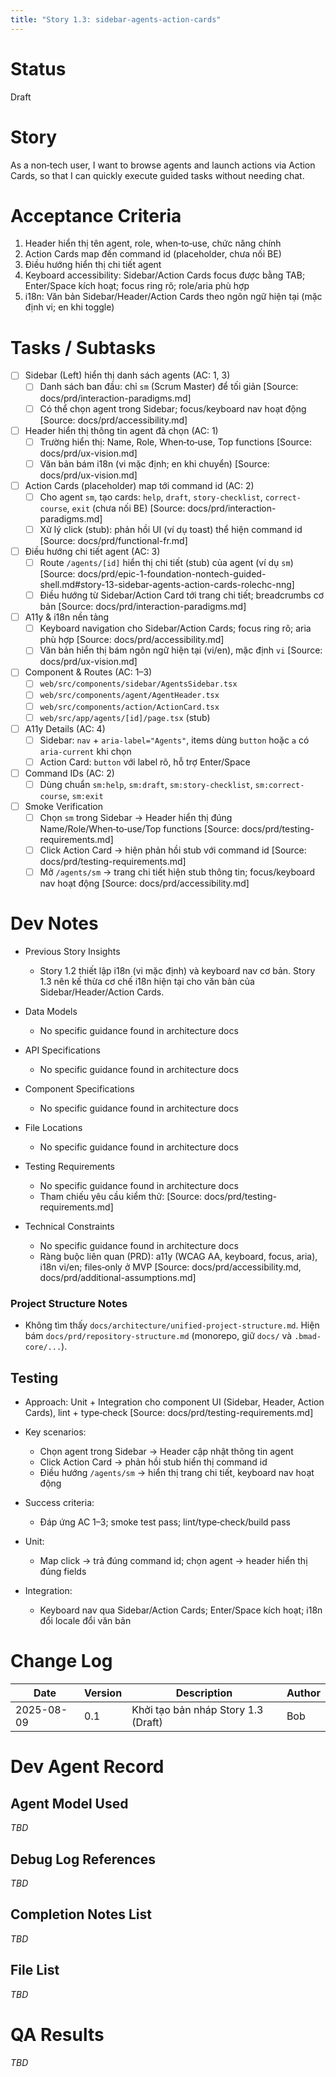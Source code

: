 ```yaml
---
title: "Story 1.3: sidebar-agents-action-cards"
---
```


# Status

Draft

# Story

As a non‑tech user,
I want to browse agents and launch actions via Action Cards,
so that I can quickly execute guided tasks without needing chat.

# Acceptance Criteria

1. Header hiển thị tên agent, role, when‑to‑use, chức năng chính
2. Action Cards map đến command id (placeholder, chưa nối BE)
3. Điều hướng hiển thị chi tiết agent
4. Keyboard accessibility: Sidebar/Action Cards focus được bằng TAB; Enter/Space kích hoạt; focus ring rõ; role/aria phù hợp
5. i18n: Văn bản Sidebar/Header/Action Cards theo ngôn ngữ hiện tại (mặc định vi; en khi toggle)

# Tasks / Subtasks

- [ ] Sidebar (Left) hiển thị danh sách agents (AC: 1, 3)
  - [ ] Danh sách ban đầu: chỉ `sm` (Scrum Master) để tối giản [Source: docs/prd/interaction-paradigms.md]
  - [ ] Có thể chọn agent trong Sidebar; focus/keyboard nav hoạt động [Source: docs/prd/accessibility.md]
- [ ] Header hiển thị thông tin agent đã chọn (AC: 1)
  - [ ] Trường hiển thị: Name, Role, When‑to‑use, Top functions [Source: docs/prd/ux-vision.md]
  - [ ] Văn bản bám i18n (vi mặc định; en khi chuyển) [Source: docs/prd/ux-vision.md]
- [ ] Action Cards (placeholder) map tới command id (AC: 2)
  - [ ] Cho agent `sm`, tạo cards: `help`, `draft`, `story-checklist`, `correct-course`, `exit` (chưa nối BE) [Source: docs/prd/interaction-paradigms.md]
  - [ ] Xử lý click (stub): phản hồi UI (ví dụ toast) thể hiện command id [Source: docs/prd/functional-fr.md]
- [ ] Điều hướng chi tiết agent (AC: 3)
  - [ ] Route `/agents/[id]` hiển thị chi tiết (stub) của agent (ví dụ `sm`) [Source: docs/prd/epic-1-foundation-nontech-guided-shell.md#story-13-sidebar-agents-action-cards-rolechc-nng]
  - [ ] Điều hướng từ Sidebar/Action Card tới trang chi tiết; breadcrumbs cơ bản [Source: docs/prd/interaction-paradigms.md]
- [ ] A11y & i18n nền tảng
  - [ ] Keyboard navigation cho Sidebar/Action Cards; focus ring rõ; aria phù hợp [Source: docs/prd/accessibility.md]
  - [ ] Văn bản hiển thị bám ngôn ngữ hiện tại (vi/en), mặc định `vi` [Source: docs/prd/ux-vision.md]
- [ ] Component & Routes (AC: 1–3)
  - [ ] `web/src/components/sidebar/AgentsSidebar.tsx`
  - [ ] `web/src/components/agent/AgentHeader.tsx`
  - [ ] `web/src/components/action/ActionCard.tsx`
  - [ ] `web/src/app/agents/[id]/page.tsx` (stub)
- [ ] A11y Details (AC: 4)
  - [ ] Sidebar: `nav` + `aria-label="Agents"`, items dùng `button` hoặc `a` có `aria-current` khi chọn
  - [ ] Action Card: `button` với label rõ, hỗ trợ Enter/Space
- [ ] Command IDs (AC: 2)
  - [ ] Dùng chuẩn `sm:help`, `sm:draft`, `sm:story-checklist`, `sm:correct-course`, `sm:exit`
- [ ] Smoke Verification
  - [ ] Chọn `sm` trong Sidebar → Header hiển thị đúng Name/Role/When‑to‑use/Top functions [Source: docs/prd/testing-requirements.md]
  - [ ] Click Action Card → hiện phản hồi stub với command id [Source: docs/prd/testing-requirements.md]
  - [ ] Mở `/agents/sm` → trang chi tiết hiện stub thông tin; focus/keyboard nav hoạt động [Source: docs/prd/accessibility.md]

# Dev Notes

- Previous Story Insights
  - Story 1.2 thiết lập i18n (vi mặc định) và keyboard nav cơ bản. Story 1.3 nên kế thừa cơ chế i18n hiện tại cho văn bản của Sidebar/Header/Action Cards.

- Data Models
  - No specific guidance found in architecture docs

- API Specifications
  - No specific guidance found in architecture docs

- Component Specifications
  - No specific guidance found in architecture docs

- File Locations
  - No specific guidance found in architecture docs

- Testing Requirements
  - No specific guidance found in architecture docs
  - Tham chiếu yêu cầu kiểm thử: [Source: docs/prd/testing-requirements.md]

- Technical Constraints
  - No specific guidance found in architecture docs
  - Ràng buộc liên quan (PRD): a11y (WCAG AA, keyboard, focus, aria), i18n vi/en; files‑only ở MVP [Source: docs/prd/accessibility.md, docs/prd/additional-assumptions.md]

### Project Structure Notes
- Không tìm thấy `docs/architecture/unified-project-structure.md`. Hiện bám `docs/prd/repository-structure.md` (monorepo, giữ `docs/` và `.bmad-core/...`).

## Testing

- Approach: Unit + Integration cho component UI (Sidebar, Header, Action Cards), lint + type‑check [Source: docs/prd/testing-requirements.md]
- Key scenarios:
  - Chọn agent trong Sidebar → Header cập nhật thông tin agent
  - Click Action Card → phản hồi stub hiển thị command id
  - Điều hướng `/agents/sm` → hiển thị trang chi tiết, keyboard nav hoạt động
- Success criteria:
  - Đáp ứng AC 1–3; smoke test pass; lint/type‑check/build pass

- Unit:
  - Map click → trả đúng command id; chọn agent → header hiển thị đúng fields

- Integration:
  - Keyboard nav qua Sidebar/Action Cards; Enter/Space kích hoạt; i18n đổi locale đổi văn bản

# Change Log

| Date       | Version | Description                            | Author |
|------------|---------|----------------------------------------|--------|
| 2025-08-09 | 0.1     | Khởi tạo bản nháp Story 1.3 (Draft)    | Bob    |

# Dev Agent Record

## Agent Model Used

_TBD_

## Debug Log References

_TBD_

## Completion Notes List

_TBD_

## File List

_TBD_

# QA Results

_TBD_
